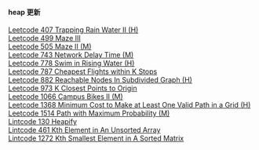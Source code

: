 #### heap 更新

[Leetcode 407 Trapping Rain Water II (H)](https://github.com/zjkang/ds_algorithm/blob/main/python/bfs_heap_topological_sort/heap/leetcode_0407_trapping_rain_water_ii.py)\
[Leetcode 499 Maze III](https://github.com/zjkang/ds_algorithm/blob/main/python/bfs_heap_topological_sort/heap/leetcode_0499_maze_iii_medium.py)\
[Leetcode 505 Maze II (M)](https://github.com/zjkang/ds_algorithm/blob/main/python/bfs_heap_topological_sort/heap/leetcode_0505_maze_ii_medium.py)\
[Leetcode 743 Network Delay Time (M)](https://github.com/zjkang/ds_algorithm/blob/main/python/bfs_heap_topological_sort/heap/leetcode_0743_network_delay_time_medium.py)\
[Leetcode 778 Swim in Rising Water (H)](https://github.com/zjkang/ds_algorithm/blob/main/python/bfs_heap_topological_sort/heap/leetcode_0778_swim_in_rising_water.py)\
[Leetcode 787 Cheapest Flights within K Stops](https://github.com/zjkang/ds_algorithm/blob/main/python/bfs_heap_topological_sort/heap/leetcode_0787_cheapest_flights_within_k_stops_medium.py)\
[Leetcode 882 Reachable Nodes In Subdivided Graph (H)](https://github.com/zjkang/ds_algorithm/blob/main/python/bfs_heap_topological_sort/heap/leetcode_0882_reachable_nodes_in_subdivided_graph.py)\
[Leetcode 973 K Closest Points to Origin](https://github.com/zjkang/ds_algorithm/blob/main/python/bfs_heap_topological_sort/heap/leetcode_0973_k_closest_points_to_origin.py)\
[Leetcode 1066 Campus Bikes II (M)](https://github.com/zjkang/ds_algorithm/blob/main/python/bfs_heap_topological_sort/heap/leetcode_1066_campus_bikes_ii.py)\
[Leetcode 1368 Minimum Cost to Make at Least One Valid Path in a Grid (H)](https://github.com/zjkang/ds_algorithm/blob/main/python/bfs_heap_topological_sort/heap/leetcode_1368_minimum_cost_to_make_at_least_one_valid_path_in_a_grid.py)\
[Leetcode 1514 Path with Maximum Probability (M)](https://github.com/zjkang/ds_algorithm/blob/main/python/bfs_heap_topological_sort/heap/leetcode_1514_path_with_maximum_probability.py)\
[Lintcode 130 Heapify](https://github.com/zjkang/ds_algorithm/blob/main/python/bfs_heap_topological_sort/heap/lintcode_0130_heapify_medium.py)\
[Lintcode 461 Kth Element in An Unsorted Array](https://github.com/zjkang/ds_algorithm/blob/main/python/bfs_heap_topological_sort/heap/lintcode_0461_kth_element_in_an_unsorted_array.py)\
[Lintcode 1272 Kth Smallest Element in A Sorted Matrix](https://github.com/zjkang/ds_algorithm/blob/main/python/bfs_heap_topological_sort/heap/lintcode_1272_kth_smallest_element_in_a_sorted_matrix.py)

